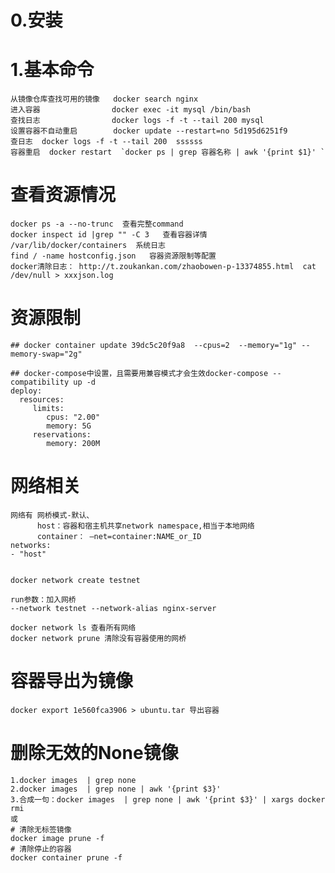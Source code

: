 # 0.安装
    
# 1.基本命令
    从镜像仓库查找可用的镜像   docker search nginx  
    进入容器                docker exec -it mysql /bin/bash 
    查找日志                docker logs -f -t --tail 200 mysql  
    设置容器不自动重启        docker update --restart=no 5d195d6251f9  
    查日志  docker logs -f -t --tail 200  ssssss
    容器重启  docker restart  `docker ps | grep 容器名称 | awk '{print $1}' `
# 查看资源情况
    docker ps -a --no-trunc  查看完整command
    docker inspect id |grep "" -C 3   查看容器详情
    /var/lib/docker/containers  系统日志
    find / -name hostconfig.json   容器资源限制等配置
    docker清除日志： http://t.zoukankan.com/zhaobowen-p-13374855.html  cat /dev/null > xxxjson.log
# 资源限制
    ## docker container update 39dc5c20f9a8  --cpus=2  --memory="1g" --memory-swap="2g"
    
    ## docker-compose中设置，且需要用兼容模式才会生效docker-compose --compatibility up -d
    deploy:
      resources:
         limits:
            cpus: "2.00"
            memory: 5G
         reservations:
            memory: 200M
# 网络相关
    网络有 网桥模式-默认、
          host：容器和宿主机共享network namespace,相当于本地网络
          container： –net=container:NAME_or_ID
    networks:
    - "host"


    docker network create testnet

    run参数：加入网桥
    --network testnet --network-alias nginx-server

    docker network ls 查看所有网络
    docker network prune 清除没有容器使用的网桥
# 容器导出为镜像
    docker export 1e560fca3906 > ubuntu.tar 导出容器
# 删除无效的None镜像
    1.docker images  | grep none
    2.docker images  | grep none | awk '{print $3}'
    3.合成一句：docker images  | grep none | awk '{print $3}' | xargs docker rmi
    或
    # 清除无标签镜像
    docker image prune -f
    # 清除停止的容器
    docker container prune -f
